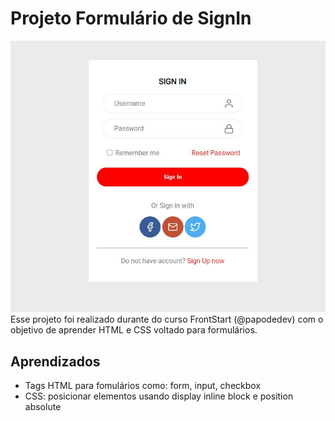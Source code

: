 # Projeto Formulário de SignIn

![Projeto Sign In](https://github.com/aguiimaraes/form-signin/blob/master/assets/form-signin.png?raw=true) 
Esse projeto foi realizado durante do curso FrontStart (@papodedev) com o objetivo de aprender HTML e CSS voltado para formulários.

## Aprendizados
- Tags HTML para fomulários como: form, input, checkbox
- CSS: posicionar elementos usando display inline block e position absolute